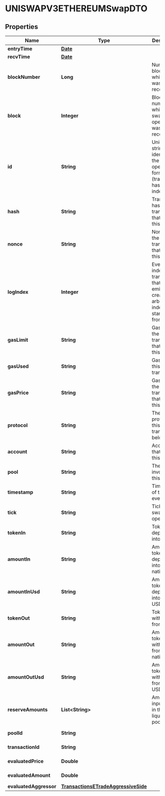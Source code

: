 

# UNISWAPV3ETHEREUMSwapDTO

## Properties

Name | Type | Description | Notes
------------ | ------------- | ------------- | -------------
**entryTime** | [**Date**](Date.md) |  |  [optional]
**recvTime** | [**Date**](Date.md) |  |  [optional]
**blockNumber** | **Long** | Number of block in which entity was recorded. |  [optional]
**block** | **Integer** | Block number in which the swap operation was recorded. |  [optional]
**id** | **String** | Unique string identifier of the swap operation, format: (transaction hash)-(log index). |  [optional]
**hash** | **String** | Transaction hash of the transaction that emitted this event. |  [optional]
**nonce** | **String** | Nonce of the transaction that emitted this event. |  [optional]
**logIndex** | **Integer** | Event log index. For transactions that don&#39;t emit event, create arbitrary index starting from 0. |  [optional]
**gasLimit** | **String** | Gas limit of the transaction that emitted this event. |  [optional]
**gasUsed** | **String** | Gas used in this transaction. |  [optional]
**gasPrice** | **String** | Gas price of the transaction that emitted this event. |  [optional]
**protocol** | **String** | The protocol this transaction belongs to. |  [optional]
**account** | **String** | Account that emitted this event. |  [optional]
**pool** | **String** | The pool involving this event. |  [optional]
**timestamp** | **String** | Timestamp of this event. |  [optional]
**tick** | **String** | Tick of the swap operation. |  [optional]
**tokenIn** | **String** | Token deposited into pool. |  [optional]
**amountIn** | **String** | Amount of token deposited into pool in native units. |  [optional]
**amountInUsd** | **String** | Amount of token deposited into pool in USD. |  [optional]
**tokenOut** | **String** | Token withdrawn from pool. |  [optional]
**amountOut** | **String** | Amount of token withdrawn from pool in native units. |  [optional]
**amountOutUsd** | **String** | Amount of token withdrawn from pool in USD. |  [optional]
**reserveAmounts** | **List&lt;String&gt;** | Amount of input tokens in the liquidity pool. |  [optional]
**poolId** | **String** |  |  [optional] [readonly]
**transactionId** | **String** |  |  [optional] [readonly]
**evaluatedPrice** | **Double** |  |  [optional] [readonly]
**evaluatedAmount** | **Double** |  |  [optional] [readonly]
**evaluatedAggressor** | [**TransactionsETradeAggressiveSide**](TransactionsETradeAggressiveSide.md) |  |  [optional]




